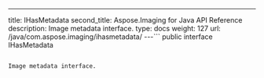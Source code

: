 ---
title: IHasMetadata
second_title: Aspose.Imaging for Java API Reference
description: Image metadata interface.
type: docs
weight: 127
url: /java/com.aspose.imaging/ihasmetadata/
---```
public interface IHasMetadata
```

Image metadata interface.
